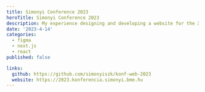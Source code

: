 ```yaml
---
title: Simonyi Conference 2023
heroTitle: Simonyi Conference 2023
description: My experience designing and developing a website for the XX. Simonyi Conference.
date: '2023-4-14'
categories:
  - figma
  - next.js
  - react
published: false

links:
  github: https://github.com/simonyiszk/konf-web-2023
  website: https://2023.konferencia.simonyi.bme.hu
---
```


